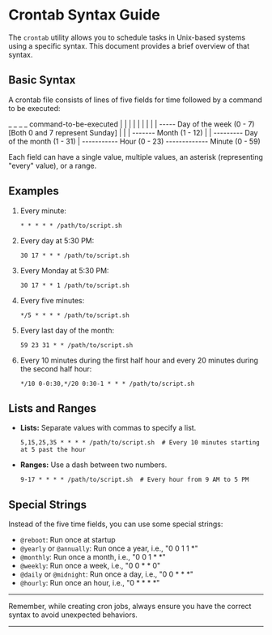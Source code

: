 # Crontab Syntax Guide

The `crontab` utility allows you to schedule tasks in Unix-based systems using a specific syntax. This document provides a brief overview of that syntax.

## Basic Syntax

A crontab file consists of lines of five fields for time followed by a command to be executed:

_ _ _ _ command-to-be-executed
| | | | |
| | | | ----- Day of the week (0 - 7) [Both 0 and 7 represent Sunday]
| | | ------- Month (1 - 12)
| | --------- Day of the month (1 - 31)
| ----------- Hour (0 - 23)
------------- Minute (0 - 59)


Each field can have a single value, multiple values, an asterisk (representing "every" value), or a range.

## Examples

1. Every minute:
    ```
    * * * * * /path/to/script.sh
    ```

2. Every day at 5:30 PM:
    ```
    30 17 * * * /path/to/script.sh
    ```

3. Every Monday at 5:30 PM:
    ```
    30 17 * * 1 /path/to/script.sh
    ```

4. Every five minutes:
    ```
    */5 * * * * /path/to/script.sh
    ```

5. Every last day of the month:
    ```
    59 23 31 * * /path/to/script.sh
    ```

6. Every 10 minutes during the first half hour and every 20 minutes during the second half hour:
    ```
    */10 0-0:30,*/20 0:30-1 * * * /path/to/script.sh
    ```

## Lists and Ranges

- **Lists:** Separate values with commas to specify a list.
    ```
    5,15,25,35 * * * * /path/to/script.sh  # Every 10 minutes starting at 5 past the hour
    ```

- **Ranges:** Use a dash between two numbers.
    ```
    9-17 * * * * /path/to/script.sh  # Every hour from 9 AM to 5 PM
    ```

## Special Strings

Instead of the five time fields, you can use some special strings:

- `@reboot`: Run once at startup
- `@yearly` or `@annually`: Run once a year, i.e., "0 0 1 1 *"
- `@monthly`: Run once a month, i.e., "0 0 1 * *"
- `@weekly`: Run once a week, i.e., "0 0 * * 0"
- `@daily` or `@midnight`: Run once a day, i.e., "0 0 * * *"
- `@hourly`: Run once an hour, i.e., "0 * * * *"

---

Remember, while creating cron jobs, always ensure you have the correct syntax to avoid unexpected behaviors.

---